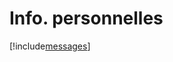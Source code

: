 # Info. personnelles

[!include[messages](infopersonnelles.messages.autogen.md)]


















































































































































